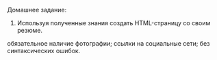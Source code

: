 Домашнее задание:

1) Используя полученные знания создать HTML-страницу со своим резюме.

обязательное наличие фотографии;
ссылки на социальные сети;
без синтаксических ошибок.